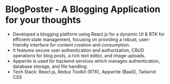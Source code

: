 # BlogPoster - A Blogging Application for your thoughts
-	Developed a blogging platform using React.js for a dynamic UI & RTK for efficient state management, focusing on providing a robust, user-friendly interface for content creation and consumption.
-	It features secure user authentication and authorization, CRUD operations for blog posts, a rich text editor, and image uploads.
-	Appwrite is used for backend services which manages authentication, database storage, and file handling.
-	Tech Stack: React.js, Redux Toolkit (RTK), Appwrite (BaaS), Tailwind CSS

